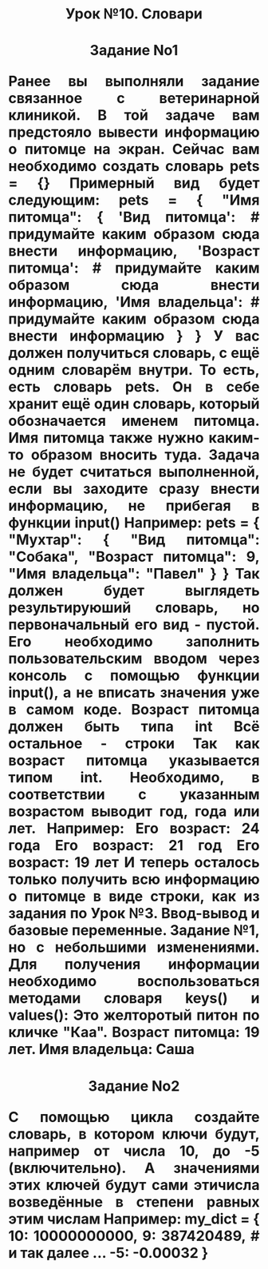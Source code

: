 <h1 align="center">Урок №10. Словари<a href="https://daniilshat.ru/" target="_blank"></a>
<h1 align="center">Задание No1<p>
<p align="justify">Ранее вы выполняли задание связанное с ветеринарной клиникой. В той
задаче вам предстояло вывести информацию о питомце на экран. Сейчас вам
необходимо создать словарь pets = {}
Примерный вид будет следующим:
pets = {
"Имя питомца": {
'Вид питомца': # придумайте каким образом сюда внести информацию,
'Возраст питомца': # придумайте каким образом сюда внести информацию,
'Имя владельца': # придумайте каким образом сюда внести информацию
}
}
У вас должен получиться словарь, с ещё одним словарём внутри. То есть, есть
словарь pets. Он в себе хранит ещё один словарь, который обозначается
именем питомца. Имя питомца также нужно каким-то образом вносить туда.
Задача не будет считаться выполненной, если вы заходите сразу внести
информацию, не прибегая в функции input()
Например:
pets = {
"Мухтар": {
"Вид питомца": "Собака",
"Возраст питомца": 9,
"Имя владельца": "Павел"
}
}
Так должен будет выглядеть результируюший словарь, но первоначальный
его вид - пустой. Его необходимо заполнить пользовательским вводом через
консоль с помощью функции input(), а не вписать значения уже в самом коде.
Возраст питомца должен быть типа int Всё остальное - строки
Так как возраст питомца указывается типом int. Необходимо, в соответствии с
указанным возрастом выводит год, года или лет. Например:
Его возраст: 24 года
Его возраст: 21 год
Его возраст: 19 лет
И теперь осталось только получить всю информацию о питомце в виде
строки, как из задания по Урок №3. Ввод-вывод и базовые переменные. Задание
№1, но с небольшими изменениями. Для получения информации необходимо
воспользоваться методами словаря keys() и values():
Это желторотый питон по кличке "Каа". Возраст питомца: 19 лет. Имя владельца:
Саша</p>
</p>
<h1 align="center">Задание No2<p>
<p align="justify">С помощью цикла создайте словарь, в котором ключи будут, например от числа 10, до -5 (включительно). А значениями этих ключей будут сами этичисла возведённые в степени равных этим числам
Например:
my_dict = {
10: 10000000000,
9: 387420489,
# и так далее ...
-5: -0.00032
}</p>
</p></a>

